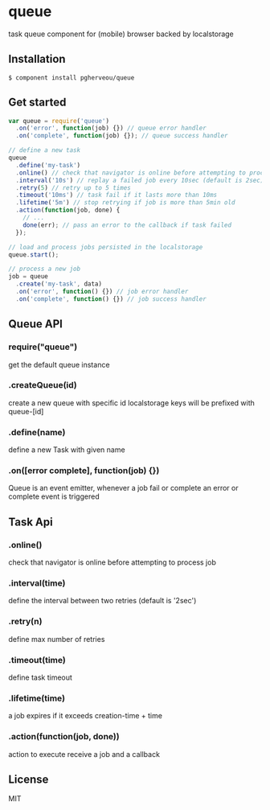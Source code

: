 # queue

  task queue component for (mobile) browser backed by localstorage

## Installation

    $ component install pgherveou/queue


## Get started

```js
var queue = require('queue')
  .on('error', function(job) {}) // queue error handler
  .on('complete', function(job) {}); // queue success handler

// define a new task
queue
  .define('my-task')
  .online() // check that navigator is online before attempting to process job
  .interval('10s') // replay a failed job every 10sec (default is 2sec)
  .retry(5) // retry up to 5 times
  .timeout('10ms') // task fail if it lasts more than 10ms
  .lifetime('5m') // stop retrying if job is more than 5min old
  .action(function(job, done) {
    // ...
    done(err); // pass an error to the callback if task failed
  });

// load and process jobs persisted in the localstorage
queue.start();

// process a new job
job = queue
  .create('my-task', data)
  .on('error', function() {}) // job error handler
  .on('complete', function() {}) // job success handler


```

## Queue API

### require("queue")

get the default queue instance

### .createQueue(id)

create a new queue with specific id
localstorage keys will be prefixed with queue-[id]

### .define(name)

define a new Task with given name

### .on([error complete], function(job) {})

Queue is an event emitter, whenever a job fail or complete
an error or complete event is triggered

## Task Api

### .online()

check that navigator is online before attempting to process job

### .interval(time)

define the interval between two retries (default is '2sec')

### .retry(n)

define max number of retries

### .timeout(time)

define task timeout

### .lifetime(time)

a job expires if it exceeds creation-time + time

### .action(function(job, done))

action to execute receive a job and a callback

## License

  MIT
